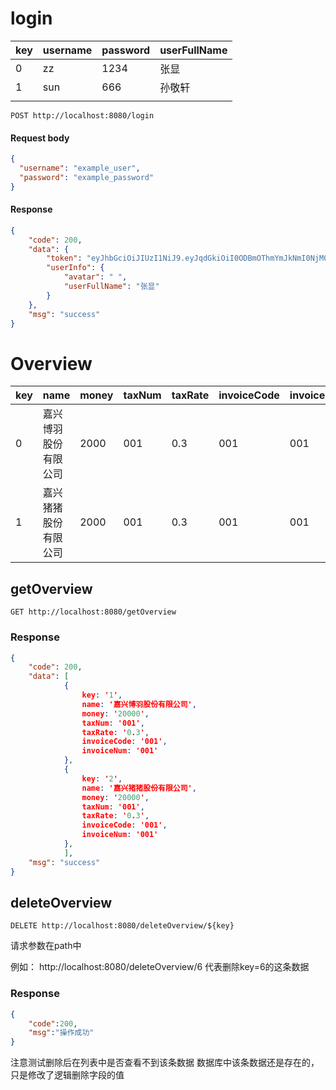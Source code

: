 # login

| key | username | password | userFullName |
| --- | -------- | -------- | ------------ |
| 0   | zz       | 1234     | 张显         |
| 1   | sun      | 666      | 孙敬轩       |
|     |          |          |              |

```
POST http://localhost:8080/login
```

#### Request body

```json
{
  "username": "example_user",
  "password": "example_password"
}
```

#### Response

```json
{
    "code": 200,
    "data": {
        "token": "eyJhbGciOiJIUzI1NiJ9.eyJqdGkiOiI0ODBmOThmYmJkNmI0NjM0OWUyZjY2NTM0NGNjZWY2NSIsInN1YiI6IjEiLCJpc3MiOiJzZyIsImlhdCI6MTY0Mzg3NDMxNiwiZXhwIjoxNjQzOTYwNzE2fQ.ldLBUvNIxQCGemkCoMgT_0YsjsWndTg5tqfJb77pabk",
        "userInfo": {
            "avatar": " ",
			"userFullName": "张显"
        }
    },
    "msg": "success"
}

```

# Overview

| key | name                 | money | taxNum | taxRate | invoiceCode | invoiceNum |
| --- | -------------------- | ----- | ------ | ------- | ----------- | ---------- |
| 0   | 嘉兴博羽股份有限公司 | 2000  | 001    | 0.3     |     001     |001            |
|  1   |     嘉兴猪猪股份有限公司  | 2000  | 001    | 0.3 |  001   |  001          |

## getOverview

```
GET http://localhost:8080/getOverview
```

### Response


```JSON
{
	"code": 200,
	"data": [
			{
				key: '1',   
				name: '嘉兴博羽股份有限公司',  
				money: '20000',  
				taxNum: '001',  
				taxRate: '0.3',  
				invoiceCode: '001',  
				invoiceNum: '001'
			},
			{
				key: '2',   
				name: '嘉兴猪猪股份有限公司',  
				money: '20000',  
				taxNum: '001',  
				taxRate: '0.3',  
				invoiceCode: '001',  
				invoiceNum: '001'
			},
			],
	"msg": "success"
}
```

## deleteOverview

```
DELETE http://localhost:8080/deleteOverview/${key}
```

请求参数在path中

例如： http://localhost:8080/deleteOverview/6 代表删除key=6的这条数据

### Response

```json
{ 
	"code":200, 
	"msg":"操作成功" 
}
```

注意测试删除后在列表中是否查看不到该条数据
数据库中该条数据还是存在的，只是修改了逻辑删除字段的值

